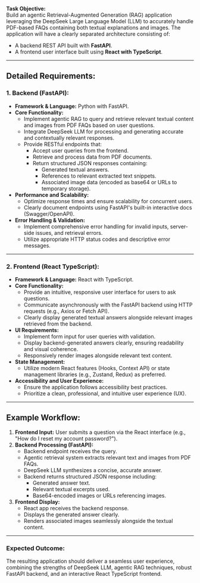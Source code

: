 **Task Objective:**  
Build an agentic Retrieval-Augmented Generation (RAG) application leveraging the DeepSeek Large Language Model (LLM) to accurately handle PDF-based FAQs containing both textual explanations and images. The application will have a clearly separated architecture consisting of:

- A backend REST API built with **FastAPI**.
- A frontend user interface built using **React with TypeScript**.

---

## Detailed Requirements:

### 1. Backend (FastAPI):

- **Framework & Language:** Python with FastAPI.
- **Core Functionality:**
  - Implement agentic RAG to query and retrieve relevant textual content and images from PDF FAQs based on user questions.
  - Integrate DeepSeek LLM for processing and generating accurate and contextually relevant responses.
  - Provide RESTful endpoints that:
    - Accept user queries from the frontend.
    - Retrieve and process data from PDF documents.
    - Return structured JSON responses containing:
      - Generated textual answers.
      - References to relevant extracted text snippets.
      - Associated image data (encoded as base64 or URLs to temporary storage).
- **Performance and Scalability:**
  - Optimize response times and ensure scalability for concurrent users.
  - Clearly document endpoints using FastAPI's built-in interactive docs (Swagger/OpenAPI).
- **Error Handling & Validation:**
  - Implement comprehensive error handling for invalid inputs, server-side issues, and retrieval errors.
  - Utilize appropriate HTTP status codes and descriptive error messages.

---

### 2. Frontend (React TypeScript):

- **Framework & Language:** React with TypeScript.
- **Core Functionality:**
  - Provide an intuitive, responsive user interface for users to ask questions.
  - Communicate asynchronously with the FastAPI backend using HTTP requests (e.g., Axios or Fetch API).
  - Clearly display generated textual answers alongside relevant images retrieved from the backend.
- **UI Requirements:**
  - Implement form input for user queries with validation.
  - Display backend-generated answers clearly, ensuring readability and visual coherence.
  - Responsively render images alongside relevant text content.
- **State Management:**
  - Utilize modern React features (Hooks, Context API) or state management libraries (e.g., Zustand, Redux) as preferred.
- **Accessibility and User Experience:**
  - Ensure the application follows accessibility best practices.
  - Prioritize a clean, professional, and intuitive user experience (UX).

---

## Example Workflow:

1. **Frontend Input:** User submits a question via the React interface (e.g., "How do I reset my account password?").
2. **Backend Processing (FastAPI):** 
   - Backend endpoint receives the query.
   - Agentic retrieval system extracts relevant text and images from PDF FAQs.
   - DeepSeek LLM synthesizes a concise, accurate answer.
   - Backend returns structured JSON response including:
     - Generated answer text.
     - Relevant textual excerpts used.
     - Base64-encoded images or URLs referencing images.
3. **Frontend Display:**
   - React app receives the backend response.
   - Displays the generated answer clearly.
   - Renders associated images seamlessly alongside the textual content.

---

### Expected Outcome:

The resulting application should deliver a seamless user experience, combining the strengths of DeepSeek LLM, agentic RAG techniques, robust FastAPI backend, and an interactive React TypeScript frontend.
